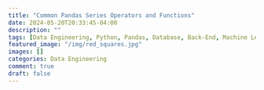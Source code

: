 ```yaml
---
title: "Common Pandas Series Operators and Functions"
date: 2024-05-20T20:33:45-04:00
description: ""
tags: [Data Engineering, Python, Pandas, Database, Back-End, Machine Learning]
featured_image: "/img/red_squares.jpg"
images: []
categories: Data Engineering
comment: true
draft: false
---
```


